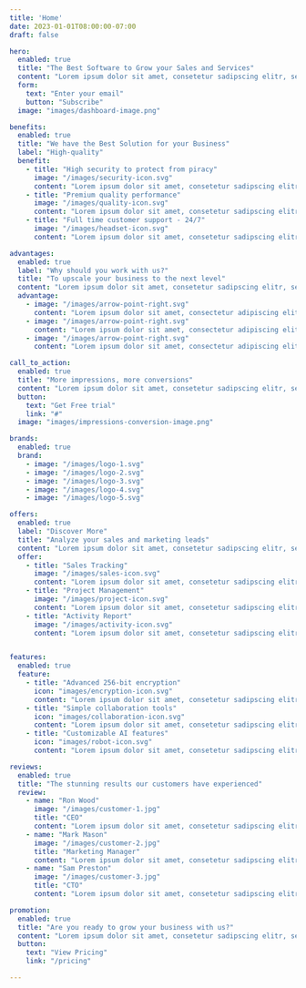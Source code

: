 ```yaml
---
title: 'Home'
date: 2023-01-01T08:00:00-07:00
draft: false

hero:
  enabled: true
  title: "The Best Software to Grow your Sales and Services"
  content: "Lorem ipsum dolor sit amet, consetetur sadipscing elitr, sed diam nonumy eirmod tempor invidunt ut labore et dolore magna aliquyam erat."
  form:
    text: "Enter your email"
    button: "Subscribe"
  image: "images/dashboard-image.png"

benefits:
  enabled: true
  title: "We have the Best Solution for your Business"
  label: "High-quality"
  benefit:
    - title: "High security to protect from piracy"
      image: "/images/security-icon.svg"
      content: "Lorem ipsum dolor sit amet, consetetur sadipscing elitr, sed diam nonumy"
    - title: "Premium quality performance"
      image: "/images/quality-icon.svg"
      content: "Lorem ipsum dolor sit amet, consetetur sadipscing elitr, sed diam nonumy"
    - title: "Full time customer support - 24/7"
      image: "/images/headset-icon.svg"
      content: "Lorem ipsum dolor sit amet, consetetur sadipscing elitr, sed diam nonumy"

advantages:
  enabled: true
  label: "Why should you work with us?"
  title: "To upscale your business to the next level"
  content: "Lorem ipsum dolor sit amet, consetetur sadipscing elitr, sed diam nonumy eirmod tempor invidunt ut labore et dolore magna aliquyam erat, sed diam voluptua invidunt ut labore."
  advantage:
    - image: "/images/arrow-point-right.svg"
      content: "Lorem ipsum dolor sit amet, consectetur adipiscing elit, sed do eiusmod."
    - image: "/images/arrow-point-right.svg"
      content: "Lorem ipsum dolor sit amet, consectetur adipiscing elit, sed do eiusmod."
    - image: "/images/arrow-point-right.svg"
      content: "Lorem ipsum dolor sit amet, consectetur adipiscing elit, sed do eiusmod."

call_to_action:
  enabled: true
  title: "More impressions, more conversions"
  content: "Lorem ipsum dolor sit amet, consetetur sadipscing elitr, sed diam nonumy eirmod tempor invidunt ut labore et dolore magna aliquyam erat, sed diam voluptua invidunt ut labore."
  button:
    text: "Get Free trial"
    link: "#"
  image: "images/impressions-conversion-image.png"

brands:
  enabled: true
  brand:
    - image: "/images/logo-1.svg"
    - image: "/images/logo-2.svg"
    - image: "/images/logo-3.svg"
    - image: "/images/logo-4.svg"
    - image: "/images/logo-5.svg"

offers:
  enabled: true
  label: "Discover More"
  title: "Analyze your sales and marketing leads"
  content: "Lorem ipsum dolor sit amet, consetetur sadipscing elitr, sed diam nonumy eirmod tempor invidunt ut labore et dolore magna aliquyam erat, sed diam voluptua invidunt ut labore."
  offer:
    - title: "Sales Tracking"
      image: "/images/sales-icon.svg"
      content: "Lorem ipsum dolor sit amet, consetetur sadipscing elitr."
    - title: "Project Management"
      image: "/images/project-icon.svg"
      content: "Lorem ipsum dolor sit amet, consetetur sadipscing elitr."
    - title: "Activity Report"
      image: "/images/activity-icon.svg"
      content: "Lorem ipsum dolor sit amet, consetetur sadipscing elitr."


features:
  enabled: true
  feature:
    - title: "Advanced 256-bit encryption"
      icon: "images/encryption-icon.svg"
      content: "Lorem ipsum dolor sit amet, consetetur sadipscing elitr, sed diam nonumy eirmod tempor."
    - title: "Simple collaboration tools"
      icon: "images/collaboration-icon.svg"
      content: "Lorem ipsum dolor sit amet, consetetur sadipscing elitr, sed diam nonumy eirmod tempor."
    - title: "Customizable AI features"
      icon: "images/robot-icon.svg"
      content: "Lorem ipsum dolor sit amet, consetetur sadipscing elitr, sed diam nonumy eirmod tempor."

reviews:
  enabled: true
  title: "The stunning results our customers have experienced"
  review:
    - name: "Ron Wood"
      image: "/images/customer-1.jpg"
      title: "CEO"
      content: "Lorem ipsum dolor sit amet, consetetur sadipscing elitr, sed diam nonumy eirmod tempor invidunt ut labore et dolore magna aliquyam erat, sed diam voluptua"
    - name: "Mark Mason"
      image: "/images/customer-2.jpg"
      title: "Marketing Manager"
      content: "Lorem ipsum dolor sit amet, consetetur sadipscing elitr, sed diam nonumy eirmod tempor invidunt ut labore et dolore magna aliquyam erat, sed diam voluptua"
    - name: "Sam Preston"
      image: "/images/customer-3.jpg"
      title: "CTO"
      content: "Lorem ipsum dolor sit amet, consetetur sadipscing elitr, sed diam nonumy eirmod tempor invidunt ut labore et dolore magna aliquyam erat, sed diam voluptua"

promotion:
  enabled: true
  title: "Are you ready to grow your business with us?"
  content: "Lorem ipsum dolor sit amet, consetetur sadipscing elitr, sed diam nonumy."
  button:
    text: "View Pricing"
    link: "/pricing"

---
```


